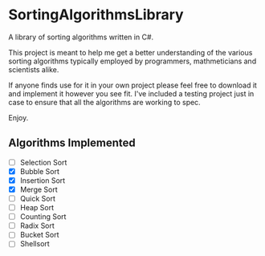 # SortingAlgorithmsLibrary
A library of sorting algorithms written in C#.

This project is meant to help me get a better understanding of the various sorting algorithms typically employed by programmers, mathmeticians and scientists alike.

If anyone finds use for it in your own project please feel free to download it and implement it however you see fit. I've included a testing project just in case to ensure that all the algorithms are working to spec.

Enjoy.

## Algorithms Implemented

- [ ] Selection Sort
- [x] Bubble Sort
- [x] Insertion Sort
- [x] Merge Sort
- [ ] Quick Sort
- [ ] Heap Sort
- [ ] Counting Sort
- [ ] Radix Sort
- [ ] Bucket Sort
- [ ] Shellsort
